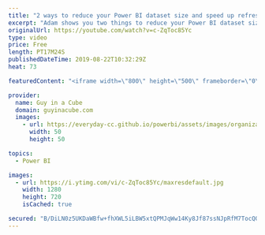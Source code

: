 ```yaml
---
title: "2 ways to reduce your Power BI dataset size and speed up refresh"
excerpt: "Adam shows you two things to reduce your Power BI dataset size. These are both things he commonly sees with Power BI reports and could potentially save you a lot of space and improve refresh times along with report performance.  Data reduction techniques for import modeling: https://docs.microsoft.com/power-bi/guidance/import-modeling-data-reduction"
originalUrl: https://youtube.com/watch?v=c-ZqToc85Yc
type: video
price: Free
length: PT17M24S
publishedDateTime: 2019-08-22T10:32:29Z
heat: 73

featuredContent: "<iframe width=\"800\" height=\"500\" frameborder=\"0\" src=\"https://www.youtube.com/embed/c-ZqToc85Yc\" allow=\"accelerometer; autoplay; encrypted-media; gyroscope; picture-in-picture\" allowfullscreen></iframe>"

provider:
  name: Guy in a Cube
  domain: guyinacube.com
  images:
    - url: https://everyday-cc.github.io/powerbi/assets/images/organizations/guyinacube.com-50x50.jpg
      width: 50
      height: 50

topics:
  - Power BI

images:
  - url: https://i.ytimg.com/vi/c-ZqToc85Yc/maxresdefault.jpg
    width: 1280
    height: 720
    isCached: true

secured: "B/DiLN0z5UKDaWBfw+fhXWL5iLBW5xtQPMJqWw14Ky8Jf87ssNJpRfM7TocQOJLoljc6HEU/OemruWwIGJvy8aPspMaOV2F75dDTNTI3bzEEyoU3br3cEUnzyi0U/Vung5aIsdwwtqFNmFlG9B+e6H81DB8EjKah/F8gK4RJM4bdCXs4aOH86M4TDhiIababTAhj8CteTeZnc0/2u1JStlLboHAykNsmsiVANNdmWvmXZxOxOtkqlZhPjz5xuX8MCDPuIg7loQPxPrHamsatqr9YSJHu9qw+USvFkFUhs4DaBQ/s0bRZMBD+YLZj6Dt7qHE9HiSqFZqCffWSiarpWJtEr8tsCkcfFc1jONvj+YqQqXYXDpqSI6Urleq7SNitief9DdZDcJ71wuXvtz/GCQu+Af5gk8usTDkO0jySqULm23weCrhofbDRms9/XLEz;cBSQP1qOqoOwbuvDb13KEA=="
---
```


